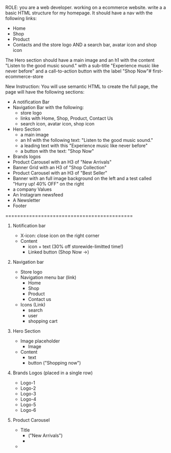 ROLE: you are a web developer. working on a ecommerce website. write a a basic HTML structure for my homepage.
It should have a nav with the following links:
- Home
- Shop
- Product
- Contacts
and the store logo AND a search bar, avatar icon and shop icon

The Hero section should have a main image and an h1 with the content "Listen to the good music sound." with a sub-title "Experience music like never before" and a call-to-action button with the label "Shop Now"# first-ecommerce-store

New Instruction:
You will use semantic HTML to create the full page, the page will have the following sections:
- A notification Bar
- Navigation Bar with the following:
	- store logo
	- links with Home, Shop, Product, Contact Us
	- search icon, avatar icon, shop icon
- Hero Section
	- a main image
	- an h1 with the following text: "Listen to the good music sound."
	- a leading text with this "Experience music like never before"
	- a button with the text: "Shop Now"
-  Brands logos
- Product Carousel with an H3 of "New Arrivals"
- Banner Grid with an H3 of "Shop Collection"
- Product Carousel with an H3 of "Best Seller"
- Banner with an full image background on the left and a test called "Hurry up! 40% OFF" on the right
- a company Values
- An Instagram newsfeed
- A Newsletter
- Footer


===========================================
1. Notification bar
	- X-icon: close icon on the right corner
	- Content
		- icon + text (30% off storewide-limitted time!)
		- Linked button (Shop Now ->)
	
2. Navigation bar
	- Store logo
	- Navigation menu bar (link)
		- Home
		- Shop
		- Product
		- Contact us
	- Icons (Link)
		- search
		- user
		- shopping cart

3. Hero Section
	- Image placeholder
		- Image
	- Content
		- text
		- button ("Shopping now")

4. Brands Logos (placed in a single row)
	- Logo-1
	- Logo-2
	- Logo-3
	- Logo-4
	- Logo-5
	- Logo-6

5. Product Carousel 
	- Title 
		- ("New Arrivals")
		- 
	- 

